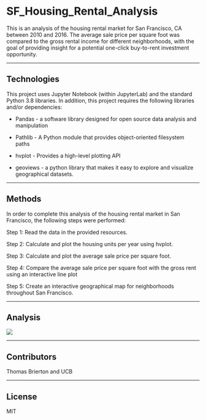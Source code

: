 # SF_Housing_Rental_Analysis

This is an analysis of the housing rental market for San Francisco, CA between 2010 and 2016. The average sale price per square foot was compared to the gross rental income for different neighborhoods, with the goal of providing insight for a potential one-click buy-to-rent investment opportunity.

---

## Technologies 

This project uses Jupyter Notebook (within JupyterLab) and the standard Python 3.8 libraries. In addition, this project requires the following libraries and/or dependencies:

- Pandas - a software library designed for open source data analysis and manipulation

- Pathlib - A Python module that provides object-oriented filesystem paths

- hvplot - Provides a high-level plotting API

- geoviews - a python library that makes it easy to explore and visualize geographical datasets.

---

## Methods

In order to complete this analysis of the housing rental market in San Francisco, the following steps were performed:

Step 1: Read the data in the provided resources.

Step 2: Calculate and plot the housing units per year using hvplot.

Step 3: Calculate and plot the average sale price per square foot.

Step 4: Compare the average sale price per square foot with the gross rent using an interactive line plot

Step 5: Create an interactive geographical map for neighborhoods throughout San Francisco.

---

## Analysis

![](/Users/thomasbrierton/Desktop/SF_Housing_Rental_Analysis/Images/avg-sale-px-sq-foot-gross-rent.png)

---

## Contributors

Thomas Brierton and UCB

---

## License

MIT